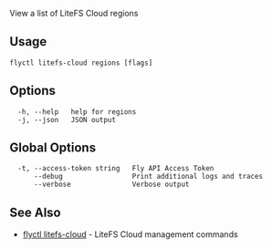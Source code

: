 View a list of LiteFS Cloud regions

## Usage
~~~
flyctl litefs-cloud regions [flags]
~~~

## Options

~~~
  -h, --help   help for regions
  -j, --json   JSON output
~~~

## Global Options

~~~
  -t, --access-token string   Fly API Access Token
      --debug                 Print additional logs and traces
      --verbose               Verbose output
~~~

## See Also

* [flyctl litefs-cloud](/docs/flyctl/litefs-cloud/)	 - LiteFS Cloud management commands

